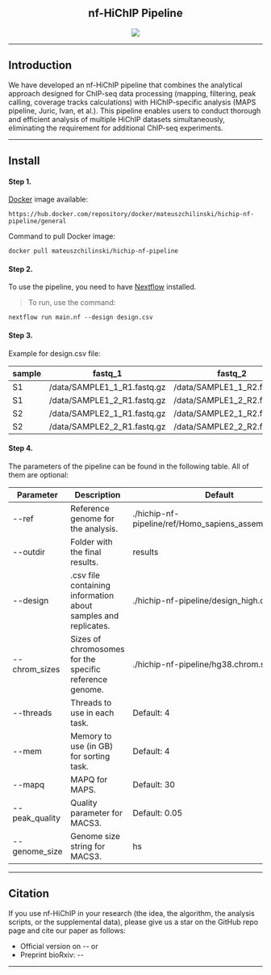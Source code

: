 <h2 align="center"> nf-HiChIP Pipeline </h2>

<p align="center">
<img align="center" src="https://github.com/SFGLab/nf-hichip/blob/main/nf_HiChIP.png">
</p>

-------
## Introduction

We have developed an nf-HiChIP pipeline that combines the analytical approach designed for ChIP-seq data processing (mapping, filtering, peak calling, coverage tracks calculations) with HiChIP-specific analysis (MAPS pipeline, Juric, Ivan, et al.). This pipeline enables users to conduct thorough and efficient analysis of multiple HiChIP datasets simultaneously, eliminating the requirement for additional ChIP-seq experiments.

-------
## Install

#### Step 1.
[Docker](https://hub.docker.com/) image available:
```
https://hub.docker.com/repository/docker/mateuszchilinski/hichip-nf-pipeline/general
```
Command to pull Docker image:
```
docker pull mateuszchilinski/hichip-nf-pipeline
```
#### Step 2.
To use the pipeline, you need to have [Nextflow](https://www.nextflow.io/docs/latest/index.html) installed.

> To run, use the command: 

```
nextflow run main.nf --design design.csv
```
#### Step 3.
Example  for design.csv file:

sample | fastq_1 |fastq_2 | replicate |
-- | ------ |------ | ------ |
S1 | /data/SAMPLE1_1_R1.fastq.gz | /data/SAMPLE1_1_R2.fastq.gz | 1
S1 | /data/SAMPLE1_2_R1.fastq.gz | /data/SAMPLE1_2_R2.fastq.gz | 2
S2 | /data/SAMPLE2_1_R1.fastq.gz | /data/SAMPLE2_1_R2.fastq.gz | 1
S2 | /data/SAMPLE2_2_R1.fastq.gz | /data/SAMPLE2_2_R2.fastq.gz | 2

#### Step 4.
The parameters of the pipeline can be found in the following table. All of them are optional: 

Parameter | Description | Default |
-- | ------ |------ |
--ref | Reference genome for the analysis. | ./hichip-nf-pipeline/ref/Homo_sapiens_assembly38.fasta
--outdir | Folder with the final results. | results
--design | .csv file containing information about samples and replicates. |./hichip-nf-pipeline/design_high.csv
--chrom_sizes | Sizes of chromosomes for the specific reference genome. | ./hichip-nf-pipeline/hg38.chrom.sizes
--threads | Threads to use in each task. | Default: 4
--mem | Memory to use (in GB) for sorting task. | Default: 4
--mapq | MAPQ for MAPS. | Default: 30
--peak_quality | Quality parameter for MACS3. | Default: 0.05
--genome_size | Genome size string for MACS3. | hs

-------
## Citation
If you use nf-HiChIP in your research (the idea, the algorithm, the analysis scripts, or the supplemental data), please give us a star on the GitHub repo page and cite our paper as follows:    

- Official version on --
or     
- Preprint bioRxiv: --
-------
